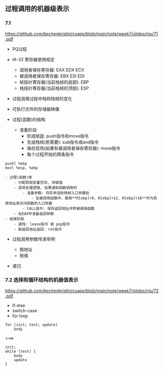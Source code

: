 ## 过程调用的机器级表示

### 7.1 
https://github.com/kechenkristin/csapp/blob/main/note/week7/slides/nju/71.pdf
- PQ过程 

- IA-32 寄存器使用规定
	- 调用者保存寄存器: EAX EDX ECX
	- 被调用者保存寄存器: EBX ESI EDI
	- 帧指针寄存器(当前栈帧的底部): EBP
	- 栈指针寄存器(当前栈帧的顶部): ESP

- 过程调用过程中栈和栈帧的变化

- 可执行文件的存储器映像

- 过程(函数)的结构
	- 准备阶段
		- 形成帧底: push指令和move指令
		- 生成栈帧(若需要): sub指令或and指令
		- 保存现场(如果有被调用者保存寄存器): move指令
		- 每个过程开始的两条指令
```
pushl %ebp
movl %esp, %ebp
```
	- 过程(函数)体
		- 分配局部变量空间, 并赋值
		- 具体处理逻辑, 如果遇到函数调用时
			- 准备参数: 将实参送到栈帧入口参数处
				- 在被调用函数中，使用**R[ebp]+8, R[ebp]+12, R[ebp]+16**作为有效地址来访问函数的入口参数
			- CALL指令: 保存返回地址并转被调用函数
		- 在EAX中准备返回参数
	- 结束阶段
		- 退栈: leave指令 或 pop指令
		- 取返回地址返回: ret指令

- 过程调用参数传递举例
	- 按地址
	- 按值

- 递归
	

### 7.2 选择和循环结构的机器值表示
https://github.com/kechenkristin/csapp/blob/main/note/week7/slides/nju/72.pdf
- if-else
- switch-case
- for loop
```
for (init; test; update)
	body
```
===>
```
init;
while (test) {
	body
	update
}
```


